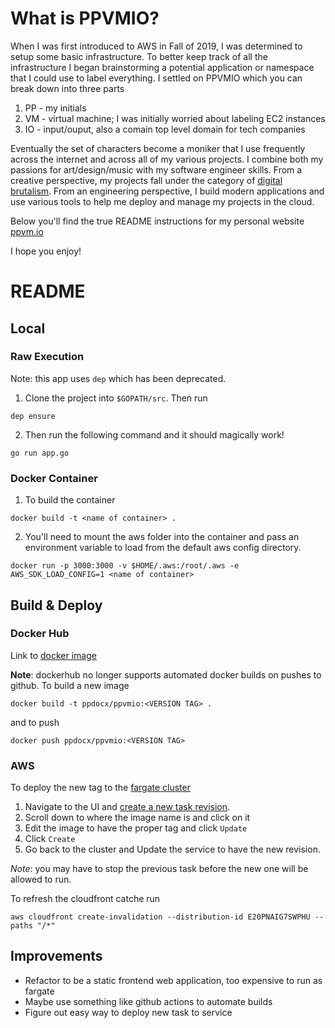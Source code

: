 # What is PPVMIO?

When I was first introduced to AWS in Fall of 2019, I was determined to setup some basic infrastructure. To better keep track of all the infrastructure I began brainstorming a potential application or namespace that I could use to label everything. I settled on PPVMIO which you can break down into three parts

1. PP - my initials
2. VM - virtual machine; I was initially worried about labeling EC2 instances
3. IO - input/ouput, also a comain top level domain for tech companies 

Eventually the set of characters become a moniker that I use frequently across the internet and across all of my various projects. I combine both my passions for art/design/music with my software engineer skills. From a creative perspective, my projects fall under the category of [digital brutalism](https://brutalistwebsites.com/). From an engineering perspective, I build modern applications and use various tools to help me deploy and manage my projects in the cloud. 

Below you'll find the true README instructions for my personal website [ppvm.io](https://ppvm.io/)

I hope you enjoy!

# README

## Local

### Raw Execution

Note: this app uses `dep` which has been deprecated. 

1. Clone the project into `$GOPATH/src`. Then run

```
dep ensure
```

2. Then run the following command and it should magically work!
```
go run app.go
```

### Docker Container

1. To build the container
```
docker build -t <name of container> .
```

2. You'll need to mount the aws folder into the container and pass an environment variable to load from the default aws config directory.

```
docker run -p 3000:3000 -v $HOME/.aws:/root/.aws -e AWS_SDK_LOAD_CONFIG=1 <name of container>
```

## Build & Deploy

### Docker Hub

Link to [docker image](https://hub.docker.com/repository/docker/ppdocx/ppvmio)

**Note**: dockerhub no longer supports automated docker builds on pushes to github. To build a new image

```
docker build -t ppdocx/ppvmio:<VERSION TAG> .
```

and to push

```
docker push ppdocx/ppvmio:<VERSION TAG>
```

### AWS

To deploy the new tag to the [fargate cluster](https://console.aws.amazon.com/ecs/home?region=us-east-1#/clusters/ppvmio-cluster)

1. Navigate to the UI and [create a new task revision](https://docs.aws.amazon.com/AmazonECS/latest/developerguide/update-task-definition.html).
2. Scroll down to where the image name is and click on it
3. Edit the image to have the proper tag and click `Update`
4. Click `Create`
5. Go back to the cluster and Update the service to have the new revision.

*Note*: you may have to stop the previous task before the new one will be allowed to run.

To refresh the cloudfront catche run

```
aws cloudfront create-invalidation --distribution-id E20PNAIG7SWPHU --paths "/*"
```



## Improvements
* Refactor to be a static frontend web application, too expensive to run as fargate
* Maybe use something like github actions to automate builds
* Figure out easy way to deploy new task to service